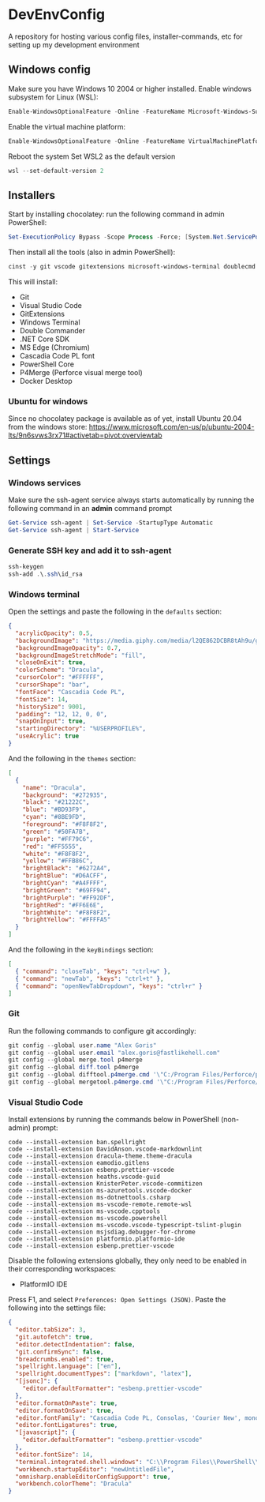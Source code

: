 # DevEnvConfig

A repository for hosting various config files, installer-commands, etc for setting up my development environment

## Windows config

Make sure you have Windows 10 2004 or higher installed.
Enable windows subsystem for Linux (WSL):

```powershell
Enable-WindowsOptionalFeature -Online -FeatureName Microsoft-Windows-Subsystem-Linux
```

Enable the virtual machine platform:

```powershell
Enable-WindowsOptionalFeature -Online -FeatureName VirtualMachinePlatform
```

Reboot the system
Set WSL2 as the default version

```powershell
wsl --set-default-version 2
```

## Installers

Start by installing chocolatey: run the following command in admin PowerShell:

```powershell
Set-ExecutionPolicy Bypass -Scope Process -Force; [System.Net.ServicePointManager]::SecurityProtocol = [System.Net.ServicePointManager]::SecurityProtocol -bor 3072; iex ((New-Object System.Net.WebClient).DownloadString('https://chocolatey.org/install.ps1'))
```

Then install all the tools (also in admin PowerShell):

```powershell
cinst -y git vscode gitextensions microsoft-windows-terminal doublecmd dotnetcore-sdk microsoft-edge cascadiacodepl powershell-core p4merge docker-desktop
```

This will install:

- Git
- Visual Studio Code
- GitExtensions
- Windows Terminal
- Double Commander
- .NET Core SDK
- MS Edge (Chromium)
- Cascadia Code PL font
- PowerShell Core
- P4Merge (Perforce visual merge tool)
- Docker Desktop

### Ubuntu for windows

Since no chocolatey package is available as of yet, install Ubuntu 20.04 from the windows store:
<https://www.microsoft.com/en-us/p/ubuntu-2004-lts/9n6svws3rx71#activetab=pivot:overviewtab>

## Settings

### Windows services

Make sure the ssh-agent service always starts automatically by running the following command in an **admin** command prompt

```powershell
Get-Service ssh-agent | Set-Service -StartupType Automatic
Get-Service ssh-agent | Start-Service
```

### Generate SSH key and add it to ssh-agent

```powershell
ssh-keygen
ssh-add .\.ssh\id_rsa
```

### Windows terminal

Open the settings and paste the following in the `defaults` section:

```json
{
  "acrylicOpacity": 0.5,
  "backgroundImage": "https://media.giphy.com/media/l2QE862DCBR8tAh9u/giphy.gif",
  "backgroundImageOpacity": 0.7,
  "backgroundImageStretchMode": "fill",
  "closeOnExit": true,
  "colorScheme": "Dracula",
  "cursorColor": "#FFFFFF",
  "cursorShape": "bar",
  "fontFace": "Cascadia Code PL",
  "fontSize": 14,
  "historySize": 9001,
  "padding": "12, 12, 0, 0",
  "snapOnInput": true,
  "startingDirectory": "%USERPROFILE%",
  "useAcrylic": true
}
```

And the following in the `themes` section:

```json
[
  {
    "name": "Dracula",
    "background": "#272935",
    "black": "#21222C",
    "blue": "#BD93F9",
    "cyan": "#8BE9FD",
    "foreground": "#F8F8F2",
    "green": "#50FA7B",
    "purple": "#FF79C6",
    "red": "#FF5555",
    "white": "#F8F8F2",
    "yellow": "#FFB86C",
    "brightBlack": "#6272A4",
    "brightBlue": "#D6ACFF",
    "brightCyan": "#A4FFFF",
    "brightGreen": "#69FF94",
    "brightPurple": "#FF92DF",
    "brightRed": "#FF6E6E",
    "brightWhite": "#F8F8F2",
    "brightYellow": "#FFFFA5"
  }
]
```

And the following in the `keyBindings` section:

```json
[
  { "command": "closeTab", "keys": "ctrl+w" },
  { "command": "newTab", "keys": "ctrl+t" },
  { "command": "openNewTabDropdown", "keys": "ctrl+r" }
]
```

### Git

Run the following commands to configure git accordingly:

```PowerShell
git config --global user.name "Alex Goris"
git config --global user.email "alex.goris@fastlikehell.com"
git config --global merge.tool p4merge
git config --global diff.tool p4merge
git config --global difftool.p4merge.cmd '\"C:/Program Files/Perforce/p4merge.exe\" \"$LOCAL\" \"$REMOTE\"'
git config --global mergetool.p4merge.cmd '\"C:/Program Files/Perforce/p4merge.exe\" \"$BASE\" \"$LOCAL\" \"$REMOTE\" \"$MERGED\"'
```

### Visual Studio Code

Install extensions by running the commands below in PowerShell (non-admin) prompt:

```powersehll
code --install-extension ban.spellright
code --install-extension DavidAnson.vscode-markdownlint
code --install-extension dracula-theme.theme-dracula
code --install-extension eamodio.gitlens
code --install-extension esbenp.prettier-vscode
code --install-extension heaths.vscode-guid
code --install-extension KnisterPeter.vscode-commitizen
code --install-extension ms-azuretools.vscode-docker
code --install-extension ms-dotnettools.csharp
code --install-extension ms-vscode-remote.remote-wsl
code --install-extension ms-vscode.cpptools
code --install-extension ms-vscode.powershell
code --install-extension ms-vscode.vscode-typescript-tslint-plugin
code --install-extension msjsdiag.debugger-for-chrome
code --install-extension platformio.platformio-ide
code --install-extension esbenp.prettier-vscode
```

Disable the following extensions globally, they only need to be enabled in their corresponding workspaces:

- PlatformIO IDE

Press F1, and select `Preferences: Open Settings (JSON)`. Paste the following into the settings file:

```json
{
  "editor.tabSize": 3,
  "git.autofetch": true,
  "editor.detectIndentation": false,
  "git.confirmSync": false,
  "breadcrumbs.enabled": true,
  "spellright.language": ["en"],
  "spellright.documentTypes": ["markdown", "latex"],
  "[jsonc]": {
    "editor.defaultFormatter": "esbenp.prettier-vscode"
  },
  "editor.formatOnPaste": true,
  "editor.formatOnSave": true,
  "editor.fontFamily": "Cascadia Code PL, Consolas, 'Courier New', monospace",
  "editor.fontLigatures": true,
  "[javascript]": {
    "editor.defaultFormatter": "esbenp.prettier-vscode"
  },
  "editor.fontSize": 14,
  "terminal.integrated.shell.windows": "C:\\Program Files\\PowerShell\\7\\pwsh.exe",
  "workbench.startupEditor": "newUntitledFile",
  "omnisharp.enableEditorConfigSupport": true,
  "workbench.colorTheme": "Dracula"
}
```
